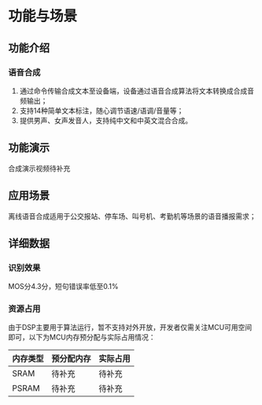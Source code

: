 # 功能与场景

## 功能介绍

### 语音合成

1. 通过命令传输合成文本至设备端，设备通过语音合成算法将文本转换成合成音频输出；
2. 支持14种简单文本标注，随心调节语速/语调/音量等；
3. 提供男声、女声发音人，支持纯中文和中英文混合合成。



## 功能演示

合成演示视频待补充



## 应用场景

离线语音合成适用于公交报站、停车场、叫号机、考勤机等场景的语音播报需求；



## 详细数据

### 识别效果

MOS分4.3分，短句错误率低至0.1%



### 资源占用

由于DSP主要用于算法运行，暂不支持对外开放，开发者仅需关注MCU可用空间即可，以下为MCU内存预分配与实际占用情况：

| 内存类型 | 预分配内存 | 实际占用 |
| :------- | :--------- | :------- |
| SRAM     | 待补充     | 待补充   |
| PSRAM    | 待补充     | 待补充   |
